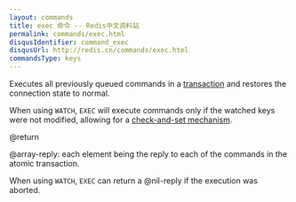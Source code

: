 ```yaml
---
layout: commands
title: exec 命令 -- Redis中文资料站
permalink: commands/exec.html
disqusIdentifier: command_exec
disqusUrl: http://redis.cn/commands/exec.html
commandsType: keys
---
```


Executes all previously queued commands in a [transaction][tt] and restores the
connection state to normal.

[tt]: /topics/transactions

When using `WATCH`, `EXEC` will execute commands only if the watched keys were
not modified, allowing for a [check-and-set mechanism][ttc].

[ttc]: /topics/transactions#cas

@return

@array-reply: each element being the reply to each of the commands in the
atomic transaction.

When using `WATCH`, `EXEC` can return a @nil-reply if the execution was aborted.
